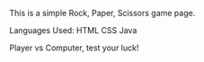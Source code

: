 This is a simple Rock, Paper, Scissors game page.

Languages Used:
HTML
CSS
Java

Player vs Computer, test your luck!

